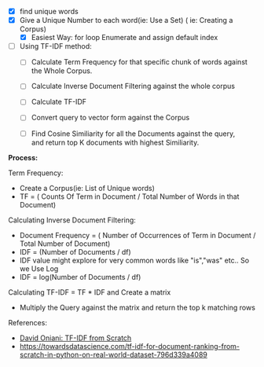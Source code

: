 - [x] find unique words
- [x] Give a Unique Number to each word(ie: Use a Set) ( ie: Creating a Corpus)
    - [x] Easiest Way: for loop Enumerate and assign default index
- [ ] Using TF-IDF method:
    - [ ] Calculate Term Frequency for that specific chunk of words against the Whole Corpus.
    - [ ] Calculate Inverse Document Filtering against the whole corpus
    - [ ] Calculate TF-IDF
    - [ ] Convert query to vector form against the Corpus
    - [ ] Find Cosine Similiarity for all the Documents against the query,  
    and return top K documents with highest Similiarity.



**Process:**


Term Frequency:

- Create a Corpus(ie: List of Unique words)
- TF = ( Counts Of Term in Document / Total Number of Words in that Document)

Calculating Inverse Document Filtering:

- Document Frequency = ( Number of Occurrences of Term in Document / Total Number of Document)
- IDF = (Number of Documents / df)
- IDF value might explore for very common words like "is","was" etc.. So we Use Log
- IDF = log(Number of Documents / df)

Calculating TF-IDF = TF * IDF   and Create a matrix

- Multiply the Query against the matrix and return the top k matching rows


References:

- [David Oniani: TF-IDF from Scratch](https://www.youtube.com/watch?v=otgVLfBabKk)
- https://towardsdatascience.com/tf-idf-for-document-ranking-from-scratch-in-python-on-real-world-dataset-796d339a4089

